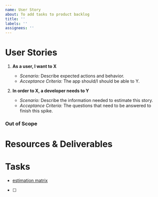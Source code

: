 ```yaml
---
name: User Story
about: To add tasks to product backlog
title: ''
labels: ''
assignees: ''
---
```


# User Stories

1. **As a user, I want to X**

    - _Scenario:_ Describe expected actions and behavior.
    - _Acceptance Criteria:_ The app should/I should be able to Y.

1. **In order to X, a developer needs to Y**

    - _Scenario:_ Describe the information needed to estimate this story.
    - _Acceptance Criteria:_ The questions that need to be answered to finish this spike.

### Out of Scope

# Resources & Deliverables

# Tasks

- [estimation matrix](https://github.com/realmikkifriend/ist/issues/3)

- [ ]
